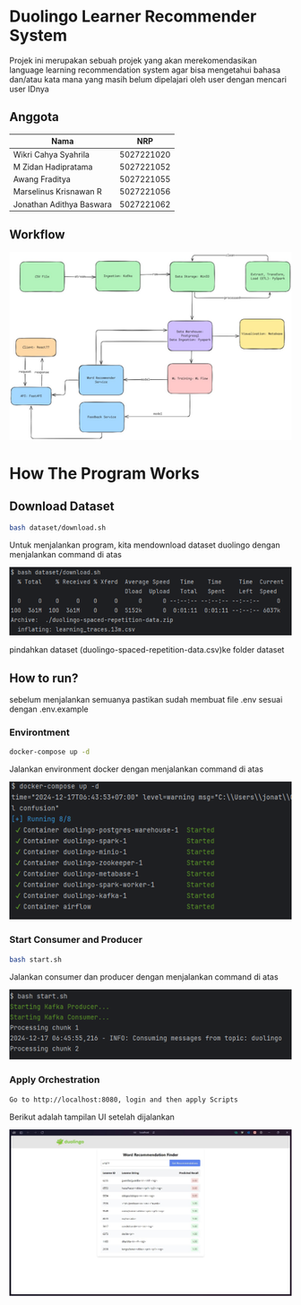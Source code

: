 # Duolingo Learner Recommender System
Projek ini merupakan sebuah projek yang akan merekomendasikan language learning recommendation system agar bisa mengetahui bahasa dan/atau kata mana yang masih belum dipelajari oleh user dengan mencari user IDnya

## Anggota
| Nama       | NRP         | 
|------------|-------------|
| Wikri Cahya Syahrila  | 5027221020  |
| M Zidan Hadipratama     | 5027221052  |
| Awang Fraditya | 5027221055  |
| Marselinus Krisnawan R  | 5027221056  |
| Jonathan Adithya Baswara   | 5027221062  |


## Workflow
![workflow](https://github.com/Raditsoic/lingo-lakehouse/blob/main/Docummentation/Workflow.jpg)

# How The Program Works
## Download Dataset

```sh
bash dataset/download.sh
```
Untuk menjalankan program, kita mendownload dataset duolingo dengan menjalankan command di atas

![download](https://github.com/Raditsoic/lingo-lakehouse/blob/main/Docummentation/download.png)

pindahkan dataset (duolingo-spaced-repetition-data.csv)ke folder dataset
## How to run?

sebelum menjalankan semuanya pastikan sudah membuat file .env sesuai dengan .env.example

### **Environtment**
```sh
docker-compose up -d
```
Jalankan environment docker dengan menjalankan command di atas

![docker-compose](https://github.com/Raditsoic/lingo-lakehouse/blob/main/Docummentation/dockercomposeup.png)

### **Start Consumer and Producer**
```sh
bash start.sh
```
Jalankan consumer dan producer dengan menjalankan command di atas

![bashstart](https://github.com/Raditsoic/lingo-lakehouse/blob/main/Docummentation/bashstartsh.png)

### **Apply Orchestration**
```sh
Go to http://localhost:8080, login and then apply Scripts
```
Berikut adalah tampilan UI setelah dijalankan

![UI](https://github.com/Raditsoic/lingo-lakehouse/blob/main/Docummentation/ui.jpg)
